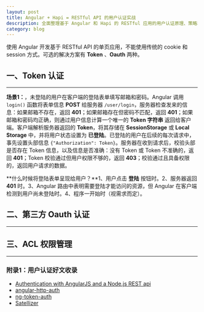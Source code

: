 ```yaml
---
layout: post
title: Angular + Hapi = RESTful API 的用户认证实战
description: 全面整理基于 Angular 和 Hapi 的 RESTful 应用的用户认证原理、策略和实现。包括 ACL 权限管理。
category: blog
---
```


使用 Angular 开发基于 RESTful API 的单页应用，不能使用传统的 cookie 和 session 方式。可选的解决方案有 **Token** 、**Oauth** 两种。

## 一、Token 认证
<hr/>

**场景1：**，未登陆的用户在客户端的登陆表单填写邮箱和密码。Angular 调用 ``login()`` 函数将表单信息 **POST** 给服务器 ``/user/login``，服务器检查发来的信息：如果邮箱不存在，返回 **401**；如果邮箱存在但密码不匹配，返回 **401**；如果邮箱和密码均正确，则通过用户信息计算一个唯一的 **Token 字符串** 返回给客户端。客户端解析服务器返回的 **Token**，将其存储在 **SessionStorage** 或 **Local Storage** 中，并将用户状态设置为 **已登陆**。已登陆的用户在后续的每次请求中，事先设置头部信息 ``{"Authorization": Token}``。服务器在收到请求后，校验头部是否存在 Token 信息，以及信息是否准确：没有 Token 或 Token 不准确的，返回 **401**；Token 校验通过但用户权限不够的，返回 **403**；校验通过且具备权限的，返回用户请求的数据。

**什么时候将登陆表单呈现给用户？**1、用户点击 **登陆** 按钮时。2、服务器返回 **401** 时。3、Angular 路由中表明需要登陆才能访问的资源，但 Angular 在客户端检测到用户尚未登陆时。4、程序一开始时（视需求而定）。





## 二、第三方 Oauth 认证
<hr/>

## 三、ACL 权限管理
<hr/>


### 附录1：用户认证好文收录

- [Authentication with AngularJS and a Node.js REST api](http://www.kdelemme.com/2014/03/09/authentication-with-angularjs-and-a-node-js-rest-api/)
- [angular-http-auth](https://github.com/witoldsz/angular-http-auth)
- [ng-token-auth](https://github.com/lynndylanhurley/ng-token-auth#conceptual)
- [Satellizer](https://github.com/sahat/satellizer)